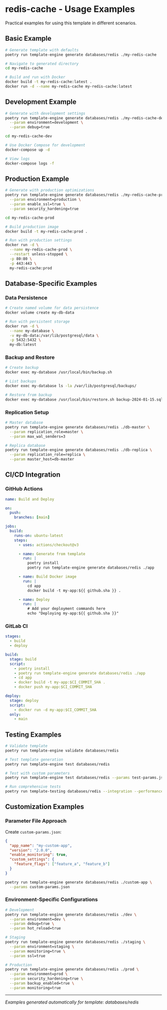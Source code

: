 # redis-cache - Usage Examples

Practical examples for using this template in different scenarios.

## Basic Example

```bash
# Generate template with defaults
poetry run template-engine generate databases/redis ./my-redis-cache

# Navigate to generated directory
cd my-redis-cache

# Build and run with Docker
docker build -t my-redis-cache:latest .
docker run -d --name my-redis-cache my-redis-cache:latest
```

## Development Example

```bash
# Generate with development settings
poetry run template-engine generate databases/redis ./my-redis-cache-dev \
  --param environment=development \
  --param debug=true

cd my-redis-cache-dev

# Use Docker Compose for development
docker-compose up -d

# View logs
docker-compose logs -f
```

## Production Example

```bash
# Generate with production optimizations
poetry run template-engine generate databases/redis ./my-redis-cache-prod \
  --param environment=production \
  --param enable_ssl=true \
  --param security_hardening=true

cd my-redis-cache-prod

# Build production image
docker build -t my-redis-cache:prod .

# Run with production settings
docker run -d \
  --name my-redis-cache-prod \
  --restart unless-stopped \
  -p 80:80 \
  -p 443:443 \
  my-redis-cache:prod
```


## Database-Specific Examples

### Data Persistence

```bash
# Create named volume for data persistence
docker volume create my-db-data

# Run with persistent storage
docker run -d \
  --name my-database \
  -v my-db-data:/var/lib/postgresql/data \
  -p 5432:5432 \
  my-db:latest
```

### Backup and Restore

```bash
# Create backup
docker exec my-database /usr/local/bin/backup.sh

# List backups
docker exec my-database ls -la /var/lib/postgresql/backups/

# Restore from backup
docker exec my-database /usr/local/bin/restore.sh backup-2024-01-15.sql
```

### Replication Setup

```bash
# Master database
poetry run template-engine generate databases/redis ./db-master \
  --param replication_role=master \
  --param max_wal_senders=3

# Replica database
poetry run template-engine generate databases/redis ./db-replica \
  --param replication_role=replica \
  --param master_host=db-master
```

## CI/CD Integration

### GitHub Actions

```yaml
name: Build and Deploy

on:
  push:
    branches: [main]

jobs:
  build:
    runs-on: ubuntu-latest
    steps:
      - uses: actions/checkout@v3

      - name: Generate from template
        run: |
          poetry install
          poetry run template-engine generate databases/redis ./app

      - name: Build Docker image
        run: |
          cd app
          docker build -t my-app:${{ github.sha }} .

      - name: Deploy
        run: |
          # Add your deployment commands here
          echo "Deploying my-app:${{ github.sha }}"
```

### GitLab CI

```yaml
stages:
  - build
  - deploy

build:
  stage: build
  script:
    - poetry install
    - poetry run template-engine generate databases/redis ./app
    - cd app
    - docker build -t my-app:$CI_COMMIT_SHA .
    - docker push my-app:$CI_COMMIT_SHA

deploy:
  stage: deploy
  script:
    - docker run -d my-app:$CI_COMMIT_SHA
  only:
    - main
```

## Testing Examples

```bash
# Validate template
poetry run template-engine validate databases/redis

# Test template generation
poetry run template-engine test databases/redis

# Test with custom parameters
poetry run template-engine test databases/redis --params test-params.json

# Run comprehensive tests
poetry run template-testing databases/redis --integration --performance
```

## Customization Examples

### Parameter File Approach

Create `custom-params.json`:

```json
{
  "app_name": "my-custom-app",
  "version": "2.0.0",
  "enable_monitoring": true,
  "custom_settings": {
    "feature_flags": ["feature_a", "feature_b"]
  }
}
```

```bash
poetry run template-engine generate databases/redis ./custom-app \
  --params custom-params.json
```

### Environment-Specific Configurations

```bash
# Development
poetry run template-engine generate databases/redis ./dev \
  --param environment=dev \
  --param debug=true \
  --param hot_reload=true

# Staging
poetry run template-engine generate databases/redis ./staging \
  --param environment=staging \
  --param monitoring=true \
  --param ssl=true

# Production
poetry run template-engine generate databases/redis ./prod \
  --param environment=prod \
  --param security_hardening=true \
  --param backup_enabled=true \
  --param monitoring=true
```

---

*Examples generated automatically for template: databases/redis*

